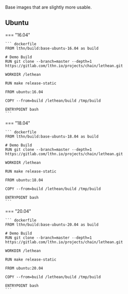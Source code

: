 Base images that are slightly more usable.

## Ubuntu

=== "16.04"

    ``` dockerfile
    FROM lthn/build:base-ubuntu-16.04 as build

    # Demo Build
    RUN git clone --branch=master --depth=1 https://gitlab.com/lthn.io/projects/chain/lethean.git
    
    WORKDIR /lethean

    RUN make release-static

    FROM ubuntu:16.04

    COPY --from=build /lethean/build /tmp/build

    ENTRYPOINT bash 
    ```
=== "18.04"

    ``` dockerfile
    FROM lthn/build:base-ubuntu-18.04 as build

    # Demo Build
    RUN git clone --branch=master --depth=1 https://gitlab.com/lthn.io/projects/chain/lethean.git
    
    WORKDIR /lethean

    RUN make release-static

    FROM ubuntu:18.04

    COPY --from=build /lethean/build /tmp/build

    ENTRYPOINT bash 
    ```

=== "20.04"

    ``` dockerfile
    FROM lthn/build:base-ubuntu-20.04 as build

    # Demo Build
    RUN git clone --branch=master --depth=1 https://gitlab.com/lthn.io/projects/chain/lethean.git
    
    WORKDIR /lethean

    RUN make release-static

    FROM ubuntu:20.04

    COPY --from=build /lethean/build /tmp/build

    ENTRYPOINT bash 
    ```
